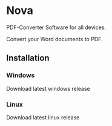 # Nova

PDF-Converter Software for all devices.

Convert your Word documents to PDF.

## Installation

### Windows

Download latest windows release

### Linux

Download latest linux release